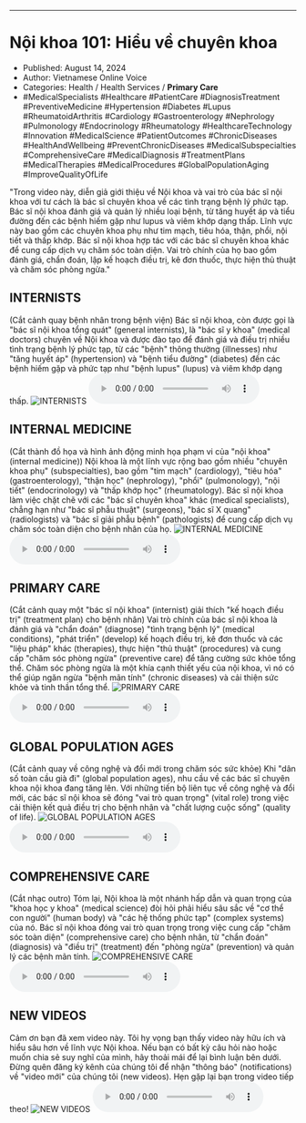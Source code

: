 
---

# Nội khoa 101: Hiểu về chuyên khoa

- Published: August 14, 2024
- Author: Vietnamese Online Voice
- Categories: Health / Health Services / **Primary Care**
- #MedicalSpecialists #Healthcare #PatientCare #DiagnosisTreatment #PreventiveMedicine #Hypertension #Diabetes #Lupus #RheumatoidArthritis #Cardiology #Gastroenterology #Nephrology #Pulmonology #Endocrinology #Rheumatology #HealthcareTechnology #Innovation #MedicalScience #PatientOutcomes #ChronicDiseases #HealthAndWellbeing #PreventChronicDiseases #MedicalSubspecialties #ComprehensiveCare #MedicalDiagnosis #TreatmentPlans #MedicalTherapies #MedicalProcedures #GlobalPopulationAging #ImproveQualityOfLife

"Trong video này, diễn giả giới thiệu về Nội khoa và vai trò của bác sĩ nội khoa với tư cách là bác sĩ chuyên khoa về các tình trạng bệnh lý phức tạp. Bác sĩ nội khoa đánh giá và quản lý nhiều loại bệnh, từ tăng huyết áp và tiểu đường đến các bệnh hiếm gặp như lupus và viêm khớp dạng thấp. Lĩnh vực này bao gồm các chuyên khoa phụ như tim mạch, tiêu hóa, thận, phổi, nội tiết và thấp khớp. Bác sĩ nội khoa hợp tác với các bác sĩ chuyên khoa khác để cung cấp dịch vụ chăm sóc toàn diện. Vai trò chính của họ bao gồm đánh giá, chẩn đoán, lập kế hoạch điều trị, kê đơn thuốc, thực hiện thủ thuật và chăm sóc phòng ngừa."


## INTERNISTS

(Cắt cảnh quay bệnh nhân trong bệnh viện) Bác sĩ nội khoa, còn được gọi là "bác sĩ nội khoa tổng quát" (general internists), là "bác sĩ y khoa" (medical doctors) chuyên về Nội khoa và được đào tạo để đánh giá và điều trị nhiều tình trạng bệnh lý phức tạp, từ các "bệnh" thông thường (illnesses) như "tăng huyết áp" (hypertension) và "bệnh tiểu đường" (diabetes) đến các bệnh hiếm gặp và phức tạp như "bệnh lupus" (lupus) và viêm khớp dạng thấp.
![INTERNISTS](https://http-archiver-apis-production-80.schnworks.com/storage/images/transitions/2024-08-14/transition-23385165009-Montserrat-ExtraBold-4A148C.jpg)
<audio controls>
    <source src="https://http-archiver-apis-production-80.schnworks.com/storage/storage/audio/file-30627041781.mp3" type="audio/mpeg">
</audio>



## INTERNAL MEDICINE

(Cắt thành đồ họa và hình ảnh động minh họa phạm vi của "nội khoa" (internal medicine)) Nội khoa là một lĩnh vực rộng bao gồm nhiều "chuyên khoa phụ" (subspecialties), bao gồm "tim mạch" (cardiology), "tiêu hóa" (gastroenterology), "thận học" (nephrology), "phổi" (pulmonology), "nội tiết" (endocrinology) và "thấp khớp học" (rheumatology). Bác sĩ nội khoa làm việc chặt chẽ với các "bác sĩ chuyên khoa" khác (medical specialists), chẳng hạn như "bác sĩ phẫu thuật" (surgeons), "bác sĩ X quang" (radiologists) và "bác sĩ giải phẫu bệnh" (pathologists) để cung cấp dịch vụ chăm sóc toàn diện cho bệnh nhân của họ.
![INTERNAL MEDICINE](https://http-archiver-apis-production-80.schnworks.com/storage/images/transitions/2024-08-14/transition-18065882658-Montserrat-Medium-004895.jpg)
<audio controls>
    <source src="https://http-archiver-apis-production-80.schnworks.com/storage/storage/audio/file-25318415005.mp3" type="audio/mpeg">
</audio>



## PRIMARY CARE

(Cắt cảnh quay một "bác sĩ nội khoa" (internist) giải thích "kế hoạch điều trị" (treatment plan) cho bệnh nhân) Vai trò chính của bác sĩ nội khoa là đánh giá và "chẩn đoán" (diagnose) "tình trạng bệnh lý" (medical conditions), "phát triển" (develop) kế hoạch điều trị, kê đơn thuốc và các "liệu pháp" khác (therapies), thực hiện "thủ thuật" (procedures) và cung cấp "chăm sóc phòng ngừa" (preventive care) để tăng cường sức khỏe tổng thể. Chăm sóc phòng ngừa là một khía cạnh thiết yếu của nội khoa, vì nó có thể giúp ngăn ngừa "bệnh mãn tính" (chronic diseases) và cải thiện sức khỏe và tinh thần tổng thể.
![PRIMARY CARE](https://http-archiver-apis-production-80.schnworks.com/storage/images/transitions/2024-08-14/transition--13276091277-Montserrat-Regular-004895.jpg)
<audio controls>
    <source src="https://http-archiver-apis-production-80.schnworks.com/storage/storage/audio/file-15807167067.mp3" type="audio/mpeg">
</audio>



## GLOBAL POPULATION AGES

(Cắt cảnh quay về công nghệ và đổi mới trong chăm sóc sức khỏe) Khi "dân số toàn cầu già đi" (global population ages), nhu cầu về các bác sĩ chuyên khoa nội khoa đang tăng lên. Với những tiến bộ liên tục về công nghệ và đổi mới, các bác sĩ nội khoa sẽ đóng "vai trò quan trọng" (vital role) trong việc cải thiện kết quả điều trị cho bệnh nhân và "chất lượng cuộc sống" (quality of life).
![GLOBAL POPULATION AGES](https://http-archiver-apis-production-80.schnworks.com/storage/images/transitions/2024-08-14/transition-24412068244-Montserrat-Bold-7B1FA2.jpg)
<audio controls>
    <source src="https://http-archiver-apis-production-80.schnworks.com/storage/storage/audio/file-2852550532.mp3" type="audio/mpeg">
</audio>



## COMPREHENSIVE CARE

(Cắt nhạc outro) Tóm lại, Nội khoa là một nhánh hấp dẫn và quan trọng của "khoa học y khoa" (medical science) đòi hỏi phải hiểu sâu sắc về "cơ thể con người" (human body) và "các hệ thống phức tạp" (complex systems) của nó. Bác sĩ nội khoa đóng vai trò quan trọng trong việc cung cấp "chăm sóc toàn diện" (comprehensive care) cho bệnh nhân, từ "chẩn đoán" (diagnosis) và "điều trị" (treatment) đến "phòng ngừa" (prevention) và quản lý các bệnh mãn tính.
![COMPREHENSIVE CARE](https://http-archiver-apis-production-80.schnworks.com/storage/images/transitions/2024-08-14/transition-16226351894-Montserrat-Medium-004895.jpg)
<audio controls>
    <source src="https://http-archiver-apis-production-80.schnworks.com/storage/storage/audio/file-682687805.mp3" type="audio/mpeg">
</audio>



## NEW VIDEOS

Cảm ơn bạn đã xem video này. Tôi hy vọng bạn thấy video này hữu ích và hiểu sâu hơn về lĩnh vực Nội khoa. Nếu bạn có bất kỳ câu hỏi nào hoặc muốn chia sẻ suy nghĩ của mình, hãy thoải mái để lại bình luận bên dưới. Đừng quên đăng ký kênh của chúng tôi để nhận "thông báo" (notifications) về "video mới" của chúng tôi (new videos). Hẹn gặp lại bạn trong video tiếp theo!
![NEW VIDEOS](https://http-archiver-apis-production-80.schnworks.com/storage/images/transitions/2024-08-14/transition-23103056334-Montserrat-SemiBold-7B1FA2.jpg)
<audio controls>
    <source src="https://http-archiver-apis-production-80.schnworks.com/storage/storage/audio/file-32982544408.mp3" type="audio/mpeg">
</audio>

